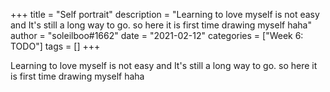 +++
title = "Self portrait"
description = "Learning to love myself is not easy and It's still a long way to go. so here it is first time drawing myself haha"
author = "soleilboo#1662"
date = "2021-02-12"
categories = ["Week 6: TODO"]
tags = []
+++

Learning to love myself is not easy and It's still a long way to go. so here it is first time drawing myself haha
